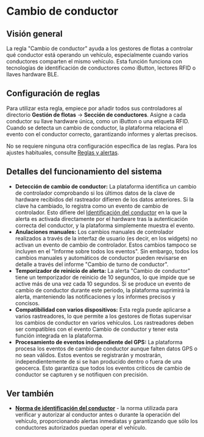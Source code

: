 # Cambio de conductor

## Visión general

La regla "Cambio de conductor" ayuda a los gestores de flotas a controlar qué conductor está operando un vehículo, especialmente cuando varios conductores comparten el mismo vehículo. Esta función funciona con tecnologías de identificación de conductores como iButton, lectores RFID o llaves hardware BLE.

## Configuración de reglas

Para utilizar esta regla, empiece por añadir todos sus controladores al directorio **Gestión de flotas** → **Sección de conductores**. Asigne a cada conductor su llave hardware única, como un iButton o una etiqueta RFID. Cuando se detecta un cambio de conductor, la plataforma relaciona el evento con el conductor correcto, garantizando informes y alertas precisos.

No se requiere ninguna otra configuración específica de las reglas. Para los ajustes habituales, consulte [Reglas y alertas](../).

## Detalles del funcionamiento del sistema

* **Detección de cambio de conductor:** La plataforma identifica un cambio de controlador comprobando si los últimos datos de la clave de hardware recibidos del rastreador difieren de los datos anteriores. Si la clave ha cambiado, lo registra como un evento de cambio de controlador. Esto difiere del [Identificación del conductor](identificacin-del-conductor.md) en la que la alerta es activada directamente por el hardware tras la autenticación correcta del conductor, y la plataforma simplemente muestra el evento.
* **Anulaciones manuales:** Los cambios manuales de controlador realizados a través de la interfaz de usuario (es decir, en los widgets) no activan un evento de cambio de controlador. Estos cambios tampoco se incluyen en el "Informe sobre todos los eventos". Sin embargo, todos los cambios manuales y automáticos de conductor pueden revisarse en detalle a través del informe "Cambio de turno de conductor".
* **Temporizador de reinicio de alerta:** La alerta "Cambio de conductor" tiene un temporizador de reinicio de 10 segundos, lo que impide que se active más de una vez cada 10 segundos. Si se produce un evento de cambio de conductor durante este periodo, la plataforma suprimirá la alerta, manteniendo las notificaciones y los informes precisos y concisos.
* **Compatibilidad con varios dispositivos:** Esta regla puede aplicarse a varios rastreadores, lo que permite a los gestores de flotas supervisar los cambios de conductor en varios vehículos. Los rastreadores deben ser compatibles con el evento Cambio de conductor y tener esta función integrada en la plataforma.
* **Procesamiento de eventos independiente del GPS:** La plataforma procesa los eventos de cambio de conductor aunque falten datos GPS o no sean válidos. Estos eventos se registrarán y mostrarán, independientemente de si se han producido dentro o fuera de una geocerca. Esto garantiza que todos los eventos críticos de cambio de conductor se capturen y se notifiquen con precisión.

## Ver también

* [**Norma de identificación del conductor**](identificacin-del-conductor.md) - la norma utilizada para verificar y autorizar al conductor antes o durante la operación del vehículo, proporcionando alertas inmediatas y garantizando que sólo los conductores autorizados puedan operar el vehículo.
